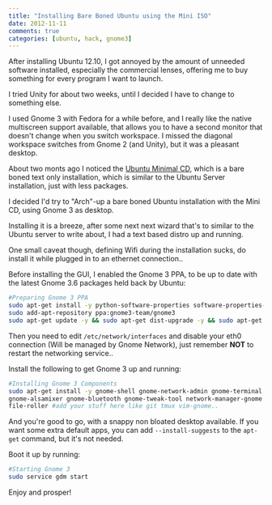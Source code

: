 ```yaml
---
title: "Installing Bare Boned Ubuntu using the Mini ISO"
date: 2012-11-11
comments: true
categories: [ubuntu, hack, gnome3]
---
```


After installing Ubuntu 12.10, I got annoyed by the amount of unneeded software installed, especially the commercial lenses, offering me to buy something for every program I want to launch.

I tried Unity for about two weeks, until I decided I have to change to something else.

I used Gnome 3 with Fedora for a while before, and I really like the native multiscreen support available, that allows you to have a second monitor that doesn't change when you switch workspace.
I missed the diagonal workspace switches from Gnome 2 (and Unity), but it was a pleasant desktop.

About two monts ago I noticed the [Ubuntu Minimal CD](https://help.ubuntu.com/community/Installation/MinimalCD), which is a bare boned text only installation, which is similar to the Ubuntu Server installation, just with less packages.

I decided I'd try to "Arch"-up a bare boned Ubuntu installation with the Mini CD, using Gnome 3 as desktop.

Installing it is a breeze, after some next next wizard that's to similar to the Ubuntu server to write about, I had a text based distro up and running.

One small caveat though, defining Wifi during the installation sucks, do install it while plugged in to an ethernet connection..

Before installing the GUI, I enabled the Gnome 3 PPA, to be up to date with the latest Gnome 3.6 packages held back by Ubuntu:

```bash
#Preparing Gnome 3 PPA
sudo apt-get install -y python-software-properties software-properties-common 
sudo add-apt-repository ppa:gnome3-team/gnome3
sudo apt-get update -y && sudo apt-get dist-upgrade -y && sudo apt-get autoremove -y
```

Then you need to edit `/etc/network/interfaces` and disable your eth0 connection (Will be managed by Gnome Network), just remember **NOT** to restart the networking service..

Install the following to get Gnome 3 up and running:

```bash
#Installing Gnome 3 Components
sudo apt-get install -y gnome-shell gnome-network-admin gnome-terminal \
gnome-alsamixer gnome-bluetooth gnome-tweak-tool network-manager-gnome \
file-roller #add your stuff here like git tmux vim-gnome..
```

And you're good to go, with a snappy non bloated desktop available.
If you want some extra default apps, you can add `--install-suggests` to the `apt-get` command, but it's not needed.

Boot it up by running:
```bash
#Starting Gnome 3
sudo service gdm start
```

Enjoy and prosper!
